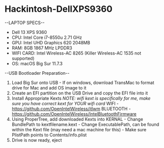 # Hackintosh-DellXPS9360
--LAPTOP SPECS--
- Dell 13 XPS 9360
- CPU: Intel Core i7-8550u 2.71 GHz
- GPU: Intel UHD Graphics 620 2048MB
- RAM: 8GB 1867 MHz LPDDR3
- WIFI CARD: Intel Wireless-AC 8265 (Killer Wireless-AC 1535 not supported)
- OS: macOS Big Sur 11.7.3

--USB Bootloader Preparation--
  1) Load Big Sur onto USB
    - If on windows, download TransMac to format drive for Mac and add OS image to it
  2) Create an EFI partition on the USB Drive and copy the EFI file into it
  3) Install Appropriate Kexts
    *NOTE: wifi kext is specifically for me, make sure you have correct kext for YOUR wifi card*
    WIFI - https://github.com/OpenIntelWireless/itlwm
    BLUETOOTH - https://github.com/OpenIntelWireless/IntelBluetoothFirmware
  4) Using ProperTree, add downloaded Kexts into KERNAL
    - Change BundlePath to kextfilename.kext
    - Change ExecutablePath, can be found within the Kext file (may need a mac machine for this)
    - Make sure PlistPath points to Contents/info.plist
  5) Drive is now ready, eject
